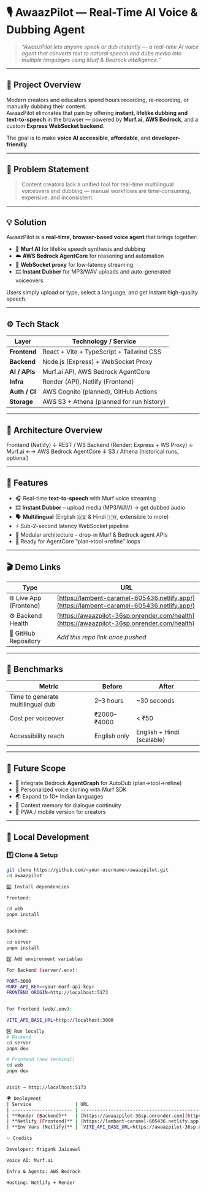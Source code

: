 # 🎙️ AwaazPilot — Real-Time AI Voice & Dubbing Agent

> _“AwaazPilot lets anyone speak or dub instantly — a real-time AI voice agent that converts text to natural speech and dubs media into multiple languages using Murf & Bedrock intelligence.”_

---

## 🚀 Project Overview

Modern creators and educators spend hours recording, re-recording, or manually dubbing their content.  
AwaazPilot eliminates that pain by offering **instant, lifelike dubbing and text-to-speech** in the browser — powered by **Murf.ai**, **AWS Bedrock**, and a custom **Express WebSocket backend**.

The goal is to make **voice AI accessible**, **affordable**, and **developer-friendly**.

---

## 🧠 Problem Statement

> Content creators lack a unified tool for real-time multilingual voiceovers and dubbing — manual workflows are time-consuming, expensive, and inconsistent.

---

## 💡 Solution

AwaazPilot is a **real-time, browser-based voice agent** that brings together:
- 🧠 **Murf AI** for lifelike speech synthesis and dubbing  
- ☁️ **AWS Bedrock AgentCore** for reasoning and automation  
- 🔁 **WebSocket proxy** for low-latency streaming  
- 🎞️ **Instant Dubber** for MP3/WAV uploads and auto-generated voiceovers  

Users simply upload or type, select a language, and get instant high-quality speech.

---

## ⚙️ Tech Stack

| Layer | Technology / Service |
|-------|----------------------|
| **Frontend** | React + Vite + TypeScript + Tailwind CSS |
| **Backend** | Node.js (Express) + WebSocket Proxy |
| **AI / APIs** | Murf.ai API, AWS Bedrock AgentCore |
| **Infra** | Render (API), Netlify (Frontend) |
| **Auth / CI** | AWS Cognito (planned), GitHub Actions |
| **Storage** | AWS S3 + Athena (planned for run history) |

---

## 🧩 Architecture Overview

Frontend (Netlify)
↓ REST / WS
Backend (Render: Express + WS Proxy)
↓
Murf.ai ←→ AWS Bedrock AgentCore
↓
S3 / Athena (historical runs, optional)


---

## 🧱 Features

- 🎧 Real-time **text-to-speech** with Murf voice streaming  
- 🎞️ **Instant Dubber** – upload media (MP3/WAV) → get dubbed audio  
- 🗣️ **Multilingual** (English 🇬🇧 & Hindi 🇮🇳, extensible to more)  
- ⚡ Sub-2-second latency WebSocket pipeline  
- 🧩 Modular architecture – drop-in Murf & Bedrock agent APIs  
- 🧠 Ready for AgentCore “plan→tool→refine” loops  

---

## 🎬 Demo Links

| Type | URL |
|------|-----|
| 🌐 Live App (Frontend) | [https://lambent-caramel-605436.netlify.app/](https://lambent-caramel-605436.netlify.app/) |
| ⚙️ Backend Health | [https://awaazpilot-36sp.onrender.com/health](https://awaazpilot-36sp.onrender.com/health) |
| 💾 GitHub Repository | _Add this repo link once pushed_ |

---

## 🧮 Benchmarks

| Metric | Before | After |
|---------|---------|--------|
| Time to generate multilingual dub | 2–3 hours | ~30 seconds |
| Cost per voiceover | ₹2000–₹4000 | < ₹50 |
| Accessibility reach | English only | English + Hindi (scalable) |

---

## 🧭 Future Scope

- 🤖 Integrate Bedrock **AgentGraph** for AutoDub (plan→tool→refine)  
- 🧬 Personalized voice cloning with Murf SDK  
- 🌏 Expand to 10+ Indian languages  
- 🧠 Context memory for dialogue continuity  
- 📱 PWA / mobile version for creators  

---

## 🧰 Local Development

### 1️⃣ Clone & Setup
```bash
git clone https://github.com/<your-username>/awaazpilot.git
cd awaazpilot

2️⃣ Install dependencies

Frontend:

cd web
pnpm install


Backend:

cd server
pnpm install

3️⃣ Add environment variables

For Backend (server/.env):

PORT=3000
MURF_API_KEY=<your-murf-api-key>
FRONTEND_ORIGIN=http://localhost:5173


For Frontend (web/.env):

VITE_API_BASE_URL=http://localhost:3000

4️⃣ Run locally
# Backend
cd server
pnpm dev

# Frontend (new terminal)
cd web
pnpm dev


Visit → http://localhost:5173

🌍 Deployment
| Service                | URL                                                                                      | Notes              |
| ---------------------- | ---------------------------------------------------------------------------------------- | ------------------ |
| **Render (Backend)**   | [https://awaazpilot-36sp.onrender.com](https://awaazpilot-36sp.onrender.com)             | Express + WS Proxy |
| **Netlify (Frontend)** | [https://lambent-caramel-605436.netlify.app](https://lambent-caramel-605436.netlify.app) | Vite static site   |
| **Env Vars (Netlify)** | `VITE_API_BASE_URL=https://awaazpilot-36sp.onrender.com`                                 | Required for CORS  |

✨ Credits

Developer: Mrigank Jaisawal

Voice AI: Murf.ai

Infra & Agents: AWS Bedrock

Hosting: Netlify + Render
